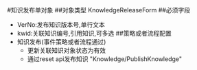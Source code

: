 #知识发布单对象
##对象类型
KnowledgeReleaseForm
##必须字段
* VerNo:发布知识版本号,单行文本
* kwid:关联知识编号,引用知识,可多选
##策略或者流程配置
* 知识发布(事件策略或者流程通过)
	* 更新关联知识对象状态为有效
	* 通过reset api发布知识 "Knowledge/PublishKnowledge"
